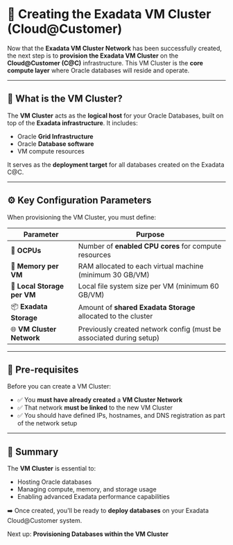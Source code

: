 # 🧱 Creating the Exadata VM Cluster (Cloud@Customer)

Now that the **Exadata VM Cluster Network** has been successfully created, the next step is to **provision the Exadata VM Cluster** on the **Cloud@Customer (C@C)** infrastructure. This VM Cluster is the **core compute layer** where Oracle databases will reside and operate.

---

## 🔗 What is the VM Cluster?

The **VM Cluster** acts as the **logical host** for your Oracle Databases, built on top of the **Exadata infrastructure**. It includes:

- Oracle **Grid Infrastructure**
- Oracle **Database software**
- VM compute resources

It serves as the **deployment target** for all databases created on the Exadata C@C.

---

## ⚙️ Key Configuration Parameters

When provisioning the VM Cluster, you must define:

| Parameter               | Purpose                                                                 |
|-------------------------|-------------------------------------------------------------------------|
| 🧠 **OCPUs**             | Number of **enabled CPU cores** for compute resources                   |
| 💾 **Memory per VM**     | RAM allocated to each virtual machine (minimum 30 GB/VM)                |
| 📂 **Local Storage per VM** | Local file system size per VM (minimum 60 GB/VM)                        |
| 📦 **Exadata Storage**   | Amount of **shared Exadata Storage** allocated to the cluster           |
| 🌐 **VM Cluster Network** | Previously created network config (must be associated during setup)     |

---

## 🛑 Pre-requisites

Before you can create a VM Cluster:

- ✅ You **must have already created** a **VM Cluster Network**
- ✅ That network **must be linked** to the new VM Cluster
- ✅ You should have defined IPs, hostnames, and DNS registration as part of the network setup

---

## 🏁 Summary

The **VM Cluster** is essential to:

- Hosting Oracle databases
- Managing compute, memory, and storage usage
- Enabling advanced Exadata performance capabilities

➡️ Once created, you'll be ready to **deploy databases** on your Exadata Cloud@Customer system.

Next up: **Provisioning Databases within the VM Cluster**
